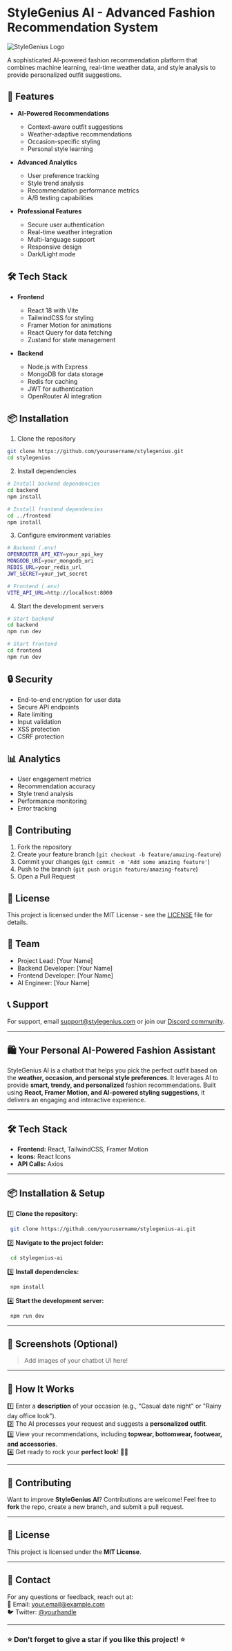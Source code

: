 # StyleGenius AI - Advanced Fashion Recommendation System

![StyleGenius Logo](frontend/public/logo.png)

A sophisticated AI-powered fashion recommendation platform that combines machine learning, real-time weather data, and style analysis to provide personalized outfit suggestions.

## 🚀 Features

- **AI-Powered Recommendations**
  - Context-aware outfit suggestions
  - Weather-adaptive recommendations
  - Occasion-specific styling
  - Personal style learning

- **Advanced Analytics**
  - User preference tracking
  - Style trend analysis
  - Recommendation performance metrics
  - A/B testing capabilities

- **Professional Features**
  - Secure user authentication
  - Real-time weather integration
  - Multi-language support
  - Responsive design
  - Dark/Light mode

## 🛠 Tech Stack

- **Frontend**
  - React 18 with Vite
  - TailwindCSS for styling
  - Framer Motion for animations
  - React Query for data fetching
  - Zustand for state management

- **Backend**
  - Node.js with Express
  - MongoDB for data storage
  - Redis for caching
  - JWT for authentication
  - OpenRouter AI integration

## 📦 Installation

1. Clone the repository
```bash
git clone https://github.com/yourusername/stylegenius.git
cd stylegenius
```

2. Install dependencies
```bash
# Install backend dependencies
cd backend
npm install

# Install frontend dependencies
cd ../frontend
npm install
```

3. Configure environment variables
```bash
# Backend (.env)
OPENROUTER_API_KEY=your_api_key
MONGODB_URI=your_mongodb_uri
REDIS_URL=your_redis_url
JWT_SECRET=your_jwt_secret

# Frontend (.env)
VITE_API_URL=http://localhost:8000
```

4. Start the development servers
```bash
# Start backend
cd backend
npm run dev

# Start frontend
cd frontend
npm run dev
```

## 🔒 Security

- End-to-end encryption for user data
- Secure API endpoints
- Rate limiting
- Input validation
- XSS protection
- CSRF protection

## 📊 Analytics

- User engagement metrics
- Recommendation accuracy
- Style trend analysis
- Performance monitoring
- Error tracking

## 🤝 Contributing

1. Fork the repository
2. Create your feature branch (`git checkout -b feature/amazing-feature`)
3. Commit your changes (`git commit -m 'Add some amazing feature'`)
4. Push to the branch (`git push origin feature/amazing-feature`)
5. Open a Pull Request

## 📝 License

This project is licensed under the MIT License - see the [LICENSE](LICENSE) file for details.

## 👥 Team

- Project Lead: [Your Name]
- Backend Developer: [Your Name]
- Frontend Developer: [Your Name]
- AI Engineer: [Your Name]

## 📞 Support

For support, email support@stylegenius.com or join our [Discord community](https://discord.gg/stylegenius).

---

## 🛍️ Your Personal AI-Powered Fashion Assistant

StyleGenius AI is a chatbot that helps you pick the perfect outfit based on the **weather, occasion, and personal style preferences**. It leverages AI to provide **smart, trendy, and personalized** fashion recommendations. Built using **React, Framer Motion, and AI-powered styling suggestions**, it delivers an engaging and interactive experience.

---

## 🛠️ Tech Stack

- **Frontend:** React, TailwindCSS, Framer Motion
- **Icons:** React Icons
- **API Calls:** Axios

---

## 📦 Installation & Setup

1️⃣ **Clone the repository:**  
```bash
 git clone https://github.com/yourusername/stylegenius-ai.git
```

2️⃣ **Navigate to the project folder:**  
```bash
 cd stylegenius-ai
```

3️⃣ **Install dependencies:**  
```bash
 npm install
```

4️⃣ **Start the development server:**  
```bash
 npm run dev
```

---

## 📸 Screenshots (Optional)
> Add images of your chatbot UI here!

---

## 🌟 How It Works

1️⃣ Enter a **description** of your occasion (e.g., "Casual date night" or "Rainy day office look").  
2️⃣ The AI processes your request and suggests a **personalized outfit**.  
3️⃣ View your recommendations, including **topwear, bottomwear, footwear, and accessories**.  
4️⃣ Get ready to rock your **perfect look**! 👗✨

---

## 🤝 Contributing

Want to improve **StyleGenius AI**? Contributions are welcome! Feel free to **fork** the repo, create a new branch, and submit a pull request.  

---

## 📜 License
This project is licensed under the **MIT License**.

---

## 💬 Contact
For any questions or feedback, reach out at:  
📧 Email: your.email@example.com  
🐦 Twitter: [@yourhandle](https://twitter.com/yourhandle)  

---

### ⭐ Don't forget to give a star if you like this project! ⭐

